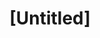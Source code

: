 ---
pid: llp515
title: "[Untitled]"
location_transcription: 
coordinates: "[-75.1656784, 39.9556166]"
zipcode: 
gen_neighborhood: 
neighborhood: 
outside_phl: 
age: 
age_range: 
instagram: 
image_file_name: llp_515.jpg
proposal_transcription: Sister love - picture of two girls talking.  //OMG Metoo//
  said one girl.  the other answers //It so love you and //I can't wait to visit again.//  Surrounded
  by butterflies and hearts on dresses with sunny skies and clouds.
topic: Family,Women,Love
topic_summary: 0, 0, 0
type: Sculpture Statue
keywords_other: 
credit: 
image_labels: 
twitter: 
facebook: 
permalink: "/monuments/llp515/"
layout: item-page
---